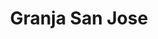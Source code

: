 ---
title: "Granja San Jose"
url: /ciudad-autonoma-de-buenos-aires/granja-san-jose/
shop: general
---